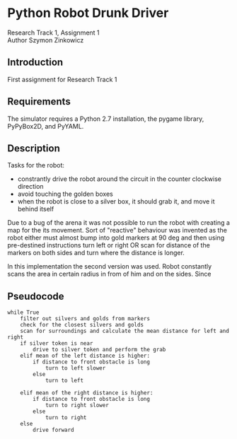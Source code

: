 Python Robot Drunk Driver
================================

Research Track 1, Assignment 1 <br>
Author Szymon Zinkowicz

**Introduction**
---
First assignment for Research Track 1 


**Requirements**
---
The simulator requires a Python 2.7 installation, the pygame library, PyPyBox2D, and PyYAML.


**Description**
--
Tasks for the robot:
- constrantly drive the robot around the circuit in the counter clockwise direction
- avoid touching the golden boxes
- when the robot is close to a silver box, it should grab it, and move it behind itself

Due to a bug of the arena it was not possible to run the robot with creating a map for the its movement. Sort of "reactive" behaviour was invented as the robot either must almost bump into gold markers at 90 deg and then using pre-destined instructions turn left or right OR scan for distance of the markers on both sides and turn where the distance is longer.

In this implementation the second version was used. Robot constantly scans the area in certain radius in from of him and on the sides. Since 


**Pseudocode**
---
```
while True
	filter out silvers and golds from markers
	check for the closest silvers and golds
	scan for surroundings and calculate the mean distance for left and right
	if silver token is near
		drive to silver token and perform the grab
	elif mean of the left distance is higher:
		if distance to front obstacle is long
			turn to left slower
		else
			turn to left
		
	elif mean of the right distance is higher:
		if distance to front obstacle is long
			turn to right slower
		else
			turn to right
	else
		drive forward
```
